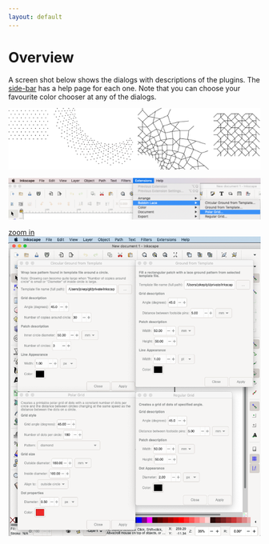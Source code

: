 ```yaml
---
layout: default
---
```

Overview
========

A screen shot below shows the dialogs with descriptions of the plugins.
The [side-bar](#sidebar) has a help page for each one.
Note that you can choose your favourite color chooser at any of the dialogs.

![titles](home-images/examples.png)

![menu](home-images/menu.png)

[zoom in](home-images/dialogs.png)
![dialogs](home-images/dialogs.png)
